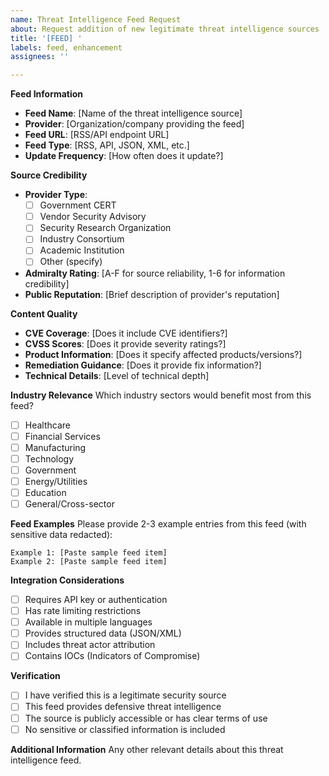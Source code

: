 ```yaml
---
name: Threat Intelligence Feed Request
about: Request addition of new legitimate threat intelligence sources
title: '[FEED] '
labels: feed, enhancement
assignees: ''

---
```


**Feed Information**
- **Feed Name**: [Name of the threat intelligence source]
- **Provider**: [Organization/company providing the feed]
- **Feed URL**: [RSS/API endpoint URL]
- **Feed Type**: [RSS, API, JSON, XML, etc.]
- **Update Frequency**: [How often does it update?]

**Source Credibility**
- **Provider Type**:
  - [ ] Government CERT
  - [ ] Vendor Security Advisory
  - [ ] Security Research Organization
  - [ ] Industry Consortium
  - [ ] Academic Institution
  - [ ] Other (specify)

- **Admiralty Rating**: [A-F for source reliability, 1-6 for information credibility]
- **Public Reputation**: [Brief description of provider's reputation]

**Content Quality**
- **CVE Coverage**: [Does it include CVE identifiers?]
- **CVSS Scores**: [Does it provide severity ratings?]
- **Product Information**: [Does it specify affected products/versions?]
- **Remediation Guidance**: [Does it provide fix information?]
- **Technical Details**: [Level of technical depth]

**Industry Relevance**
Which industry sectors would benefit most from this feed?
- [ ] Healthcare
- [ ] Financial Services
- [ ] Manufacturing
- [ ] Technology
- [ ] Government
- [ ] Energy/Utilities
- [ ] Education
- [ ] General/Cross-sector

**Feed Examples**
Please provide 2-3 example entries from this feed (with sensitive data redacted):
```
Example 1: [Paste sample feed item]
Example 2: [Paste sample feed item]
```

**Integration Considerations**
- [ ] Requires API key or authentication
- [ ] Has rate limiting restrictions
- [ ] Available in multiple languages
- [ ] Provides structured data (JSON/XML)
- [ ] Includes threat actor attribution
- [ ] Contains IOCs (Indicators of Compromise)

**Verification**
- [ ] I have verified this is a legitimate security source
- [ ] This feed provides defensive threat intelligence
- [ ] The source is publicly accessible or has clear terms of use
- [ ] No sensitive or classified information is included

**Additional Information**
Any other relevant details about this threat intelligence feed.